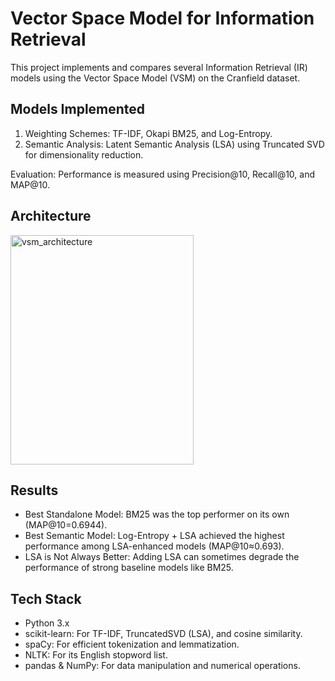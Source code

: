 # Vector Space Model for Information Retrieval
This project implements and compares several Information Retrieval (IR) models using the Vector Space Model (VSM) on the Cranfield dataset.

## Models Implemented
1. Weighting Schemes: TF-IDF, Okapi BM25, and Log-Entropy.
2. Semantic Analysis: Latent Semantic Analysis (LSA) using Truncated SVD for dimensionality reduction.
   
Evaluation: Performance is measured using Precision@10, Recall@10, and MAP@10.

## Architecture
<img width="293" height="367" alt="vsm_architecture" src="https://github.com/user-attachments/assets/80a03857-5997-4657-8348-5187dcacefc6" />

## Results
- Best Standalone Model: BM25 was the top performer on its own (MAP@10=0.6944).
- Best Semantic Model: Log-Entropy + LSA achieved the highest performance among LSA-enhanced models (MAP@10≈0.693).
- LSA is Not Always Better: Adding LSA can sometimes degrade the performance of strong baseline models like BM25.

## Tech Stack
- Python 3.x
- scikit-learn: For TF-IDF, TruncatedSVD (LSA), and cosine similarity.
- spaCy: For efficient tokenization and lemmatization.
- NLTK: For its English stopword list.
- pandas & NumPy: For data manipulation and numerical operations.

